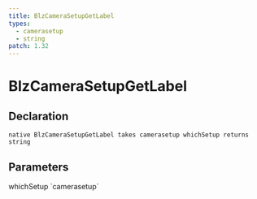 ```yaml
---
title: BlzCameraSetupGetLabel
types:
  - camerasetup
  - string
patch: 1.32
---
```


# BlzCameraSetupGetLabel

## Declaration

```
native BlzCameraSetupGetLabel takes camerasetup whichSetup returns string
```

## Parameters
<dl>
  <dt>whichSetup `camerasetup`</dt>
  <dd></dd>
</dl>